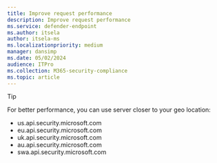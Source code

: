 ```yaml
---
title: Improve request performance
description: Improve request performance
ms.service: defender-endpoint
ms.author: itsela
author: itsela-ms
ms.localizationpriority: medium
manager: dansimp
ms.date: 05/02/2024
audience: ITPro
ms.collection: M365-security-compliance 
ms.topic: article
---
```


> [!TIP]
> For better performance, you can use server closer to your geo location:
>
> - us.api.security.microsoft.com
> - eu.api.security.microsoft.com
> - uk.api.security.microsoft.com
> - au.api.security.microsoft.com
> - swa.api.security.microsoft.com
